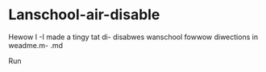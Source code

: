 # Lanschool-air-disable
Hewow I -I made a tingy tat di- disabwes wanschool fowwow diwections in weadme.m- .md

Run 
